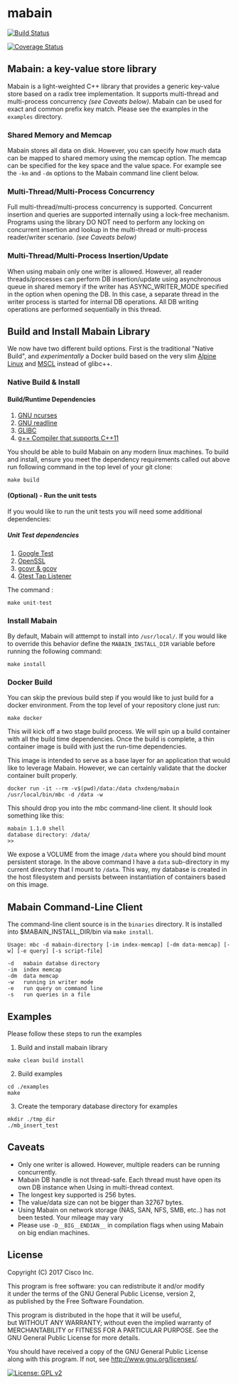 # mabain

[![Build Status](https://travis-ci.org/chxdeng/mabain.svg?branch=master)](https://travis-ci.org/chxdeng/mabain)

[![Coverage Status](https://coveralls.io/repos/github/chxdeng/mabain/badge.svg)](https://coveralls.io/github/chxdeng/mabain)

## Mabain: a key-value store library

Mabain is a light-weighted C++ library that provides a generic key-value store
based on a radix tree implementation. It supports multi-thread and multi-process
concurrency *(see Caveats below)*. Mabain can be used for exact and common
prefix key match. Please see the examples in the `examples` directory.

### Shared Memory and Memcap

Mabain stores all data on disk. However, you can specify how much data can be
mapped to shared memory using the memcap option. The memcap can be specified for
the key space and the value space. For example see the `-km` and `-dm` options to
the Mabain command line client below.

### Multi-Thread/Multi-Process Concurrency

Full multi-thread/multi-process concurrency is supported. Concurrent insertion
and queries are supported internally using a lock-free mechanism. Programs using
the library DO NOT need to perform any locking on concurrent insertion and
lookup in the multi-thread or multi-process reader/writer scenario. *(see
Caveats below)*

### Multi-Thread/Multi-Process Insertion/Update

When using mabain only one writer is allowed. However, all reader threads/processes can
perform DB insertion/update using asynchronous queue in shared memory if the writer
has ASYNC_WRITER_MODE specified in the option when opening the DB. In this case, a separate
thread in the writer process is started for internal DB operations. All DB writing
operations are performed sequentially in this thread.

## Build and Install Mabain Library

We now have two different build options. First is the traditional "Native
Build", and *experimentally* a Docker build based on the very slim [Alpine
Linux](https://wiki.alpinelinux.org/wiki/Docker) and
[MSCL](https://www.musl-libc.org/) instead of glibc++.

### Native Build & Install

#### Build/Runtime Dependencies
1. [GNU ncurses](https://www.gnu.org/software/ncurses/)
2. [GNU readline](https://www.gnu.org/software/ncurses/)
3. [GLIBC](https://www.gnu.org/software/libc/)
4. [g++ Compiler that supports C++11](https://gcc.gnu.org/)

You should be able to build Mabain on any modern linux machines. To build and
install, ensure you meet the dependency requirements called out above run
following command in the top level of your git clone:

```
make build
```

#### (Optional) - Run the unit tests

If you would like to run the unit tests you will need some additional dependencies:

##### Unit Test dependencies
1. [Google Test](https://github.com/google/googletest)
2. [OpenSSL](https://www.openssl.org/)
3. [gcovr & gcov](https://github.com/gcovr/gcovr)
4. [Gtest Tap Listener](https://github.com/kinow/gtest-tap-listener/)

The command :

```
make unit-test
```
### Install Mabain

By default, Mabain will atttempt to install into `/usr/local/`. If you would
like to override this behavior define the `MABAIN_INSTALL_DIR` variable before
running the following command:

```
make install
```

### Docker Build

You can skip the previous build step if you would like to just build for a
docker environment. From the top level of your repository clone just run:

    make docker

This will kick off a two stage build process. We will spin up a build container
with all the build time dependencies. Once the build is complete, a thin
container image is build with just the run-time dependencies.

This image is intended to serve as a base layer for an application that would
like to leverage Mabain. However, we can certainly validate that the docker
container built properly.

```
docker run -it --rm -v$(pwd)/data:/data chxdeng/mabain /usr/local/bin/mbc -d /data -w
```

This should drop you into the mbc command-line client. It should look something
like this:

```
mabain 1.1.0 shell
database directory: /data/
>>
```

We expose a VOLUME from the image `/data` where you should bind mount persistent
storage. In the above command I have a `data` sub-directory in my current
directory that I mount to `/data`. This way, my database is created in the host
filesystem and persists between instantiation of containers based on this image.

## Mabain Command-Line Client

The command-line client source is in the `binaries` directory. It is installed
into $MABAIN_INSTALL_DIR/bin via `make install`.

```
Usage: mbc -d mabain-directory [-im index-memcap] [-dm data-memcap] [-w] [-e query] [-s script-file]

-d   mabain databse directory
-im  index memcap
-dm  data memcap
-w   running in writer mode
-e   run query on command line
-s   run queries in a file
```

## Examples

Please follow these steps to run the examples  

1. Build and install mabain library
```
make clean build install
```

2. Build examples
```
cd ./examples
make
```
3. Create the temporary database directory for examples
```
mkdir ./tmp_dir  
./mb_insert_test  
```

## Caveats

* Only one writer is allowed. However, multiple readers can be running
  concurrently.  
* Mabain DB handle is not thread-safe. Each thread must have open its own DB
  instance when Using in multi-thread context.
* The longest key supported is 256 bytes.  
* The value/data size can not be bigger than 32767 bytes.  
* Using Mabain on network storage (NAS, SAN, NFS, SMB, etc..) has not been
  tested. Your mileage may vary  
* Please use `-D__BIG__ENDIAN__` in compilation flags when using Mabain on big
  endian machines.

## License

Copyright (C) 2017 Cisco Inc.  

This program is free software: you can redistribute it and/or  modify  
it under the terms of the GNU General Public License, version 2,  
as published by the Free Software Foundation.  

This program is distributed in the hope that it will be useful,  
but WITHOUT ANY WARRANTY; without even the implied warranty of  
MERCHANTABILITY or FITNESS FOR A PARTICULAR PURPOSE.  See the  
GNU General Public License for more details.  

You should have received a copy of the GNU General Public License  
along with this program.  If not, see <http://www.gnu.org/licenses/>.

[![License: GPL
v2](https://img.shields.io/badge/License-GPL%20v2-blue.svg)](https://www.gnu.org/licenses/old-licenses/gpl-2.0.en.html)
